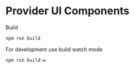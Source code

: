 # Provider UI Components


Build
```
npm run build
```

For development use build watch mode
```
npm run build:w
```
